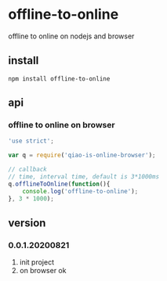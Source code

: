 # offline-to-online
offline to online on nodejs and browser

## install
```
npm install offline-to-online
```

## api
### offline to online on browser
```javascript
'use strict';

var q = require('qiao-is-online-browser');

// callback
// time, interval time, default is 3*1000ms
q.offlineToOnline(function(){
    console.log('offline-to-online');
}, 3 * 1000);
```

## version
### 0.0.1.20200821
1. init project
2. on browser ok